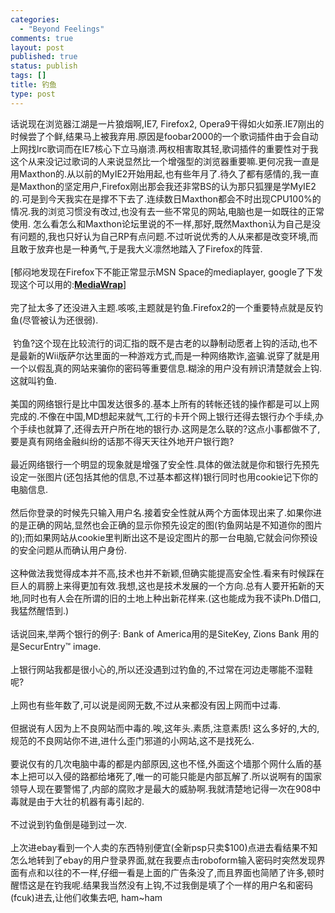```yaml
--- 
categories: 
  - "Beyond Feelings"
comments: true
layout: post
published: true
status: publish
tags: []
title: 钓鱼
type: post
---
```

<div id="msgcns!5F971C000415D85F!516" class="bvMsg">
<div>话说现在浏览器江湖是一片狼烟啊,IE7, Firefox2, Opera9干得如火如荼.IE7刚出的时候尝了个鲜,结果马上被我弃用.原因是foobar2000的一个歌词插件由于会自动上网找lrc歌词而在IE7核心下立马崩溃.两权相害取其轻,歌词插件的重要性对于我这个从来没记过歌词的人来说显然比一个增强型的浏览器重要嘛.更何况我一直是用Maxthon的.从以前的MyIE2开始用起,也有些年月了.待久了都有感情的,我一直是Maxthon的坚定用户,Firefox刚出那会我还非常BS的认为那只狐狸是学MyIE2的.可是到今天我实在是撑不下去了.连续数日Maxthon都会不时出现CPU100%的情况.我的浏览习惯没有改过,也没有去一些不常见的网站,电脑也是一如既往的正常使用. 怎么看怎么和Maxthon论坛里说的不一样,那好,既然Maxthon认为自己是没有问题的,我也只好认为自己RP有点问题.不过听说优秀的人从来都是改变环境,而且敢于放弃也是一种勇气,于是我大义凛然地踏入了Firefox的阵营.</div>
<div> </div>
<div>[郁闷地发现在Firefox下不能正常显示MSN Space的mediaplayer, google了下发现这个可以用的:<font color="#3366ff"><a href="http://addons.mozine.org/firefox/116/"><strong>MediaWrap</strong></a></font><font color="#000000">]</font>
</div>
<div> </div>
<div>完了扯太多了还没进入主题.咳咳,主题就是钓鱼.Firefox2的一个重要特点就是反钓鱼(尽管被认为还很弱).</div>
<div> </div>
<div> 钓鱼?这个现在比较流行的词汇指的既不是古老的以静制动愿者上钩的活动,也不是最新的Wii版萨尔达里面的一种游戏方式,而是一种网络欺诈,盗骗.说穿了就是用一个以假乱真的网站来骗你的密码等重要信息.糊涂的用户没有辨识清楚就会上钩.这就叫钓鱼.</div>
<div>
<br>美国的网络银行是比中国发达很多的.基本上所有的转帐还钱的操作都是可以上网完成的.不像在中国,MD想起来就气,工行的卡开个网上银行还得去银行办个手续,办个手续也就算了,还得去开户所在地的银行办.这网是怎么联的?这点小事都做不了,要是真有网络金融纠纷的话那不得天天往外地开户银行跑?</div>
<div>
<br>最近网络银行一个明显的现象就是增强了安全性.具体的做法就是你和银行先预先设定一张图片(还包括其他的信息,不过基本都这样)银行同时也用cookie记下你的电脑信息.</div>
<div>
<br>然后你登录的时候先只输入用户名.接着安全性就从两个方面体现出来了.如果你进的是正确的网站,显然也会正确的显示你预先设定的图(钓鱼网站是不知道你的图片的);而如果网站从cookie里判断出这不是设定图片的那一台电脑,它就会问你预设的安全问题从而确认用户身份.</div>
<div>
<br>这种做法我觉得成本并不高,技术也并不新颖,但确实能提高安全性.看来有时候踩在巨人的肩膀上来得更加有效.我想,这也是技术发展的一个方向.总有人要开拓新的天地,同时也有人会在所谓的旧的土地上种出新花样来.(这也能成为我不读Ph.D借口,我猛然醒悟到.)</div>
<div>
<br>话说回来,举两个银行的例子: Bank of America用的是SiteKey, Zions Bank 用的是SecurEntry™ image.</div>
<div>
<br>上银行网站我都是很小心的,所以还没遇到过钓鱼的,不过常在河边走哪能不湿鞋呢?</div>
<div>
<br>上网也有些年数了,可以说是阅网无数,不过从来都没有因上网而中过毒.</div>
<div>
<br>但据说有人因为上不良网站而中毒的.唉,这年头.素质,注意素质! 这么多好的,大的,规范的不良网站你不进,进什么歪门邪道的小网站,这不是找死么.</div>
<div>
<br>要说仅有的几次电脑中毒的都是内部原因,这也不怪,外面这个墙那个网什么盾的基本上把可以入侵的路都给堵死了,唯一的可能只能是内部瓦解了.所以说啊有的国家领导人现在要警惕了,内部的腐败才是最大的威胁啊.我就清楚地记得一次在908中毒就是由于大壮的机器有毒引起的.</div>
<div>
<br>不过说到钓鱼倒是碰到过一次.</div>
<div>
<br>上次进ebay看到一个人卖的东西特别便宜(全新psp只卖$100)点进去看结果不知怎么地转到了ebay的用户登录界面,就在我要点击roboform输入密码时突然发现界面有点和以往的不一样,仔细一看是上面的广告条没了,而且界面也简陋了许多,顿时醒悟这是在钓我呢.结果我当然没有上钩,不过我倒是填了个一样的用户名和密码(fcuk)进去,让他们收集去吧, ham~ham</div>
</div>
